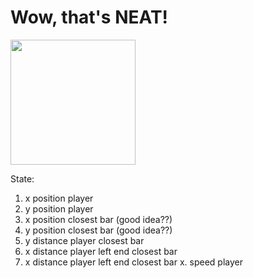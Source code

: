 # Wow, that's NEAT!


<img src="capture/myimage.gif" width="200"/>

State:
1. x position player
2. y position player
3. x position closest bar (good idea??)
4. y position closest bar (good idea??)
5. y distance player closest bar
6. x distance player left end closest bar
6. x distance player left end closest bar
x. speed player
